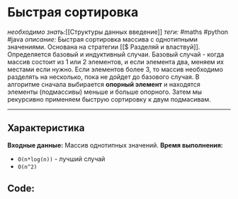 # Быстрая сортировка
*необходимо знать:*[[Структуры данных введение]]
*теги:* #maths #python #java
*описание:* Быстрая сортировка массива с однотипными значениями. Основана на стратегии [[$ Разделяй и властвуй]]. Определяется базовый и индуктивный случаи. Базовый случай - когда массив состоит из 1 или 2 элементов, и если элемента два, меняем их местами если нужно. Если элементов более 3, то массив необходимо разделять на несколько, пока не дойдет до базового случая. В алгоритме сначала выбирается **опорный элемент** и находятся элементы (подмассивы) меньше и больше опорного. Затем мы рекурсивно применяем быструю сортировку к двум подмасивам.

---
## Характеристика
**Входные данные:** Массив однотипных значений.
**Время выполнения:** 
- `O(n*log(n))` - лучший случай
- `O(n^2)`


## Code: